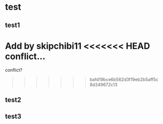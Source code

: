 # test
## test1
Add by skipchibi11
<<<<<<< HEAD
conflict...
=======
conflict?
>>>>>>> bafd19bce6b562d3f19eb2b5aff5c8d349672c13
## test2
## test3
